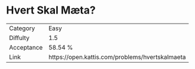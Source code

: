 # Hvert Skal Mæta?

<table>
    <tr>
        <td>Category</td>
        <td>Easy</td>
    </tr>
    <tr>
        <td>Diffulty</td>
        <td>1.5</td>
    </tr>
    <tr>
        <td>Acceptance</td>
        <td>58.54 %</td>
    </tr>
    <tr>
        <td>Link</td>
        <td>https://open.kattis.com/problems/hvertskalmaeta</td>
    </tr>
</table>